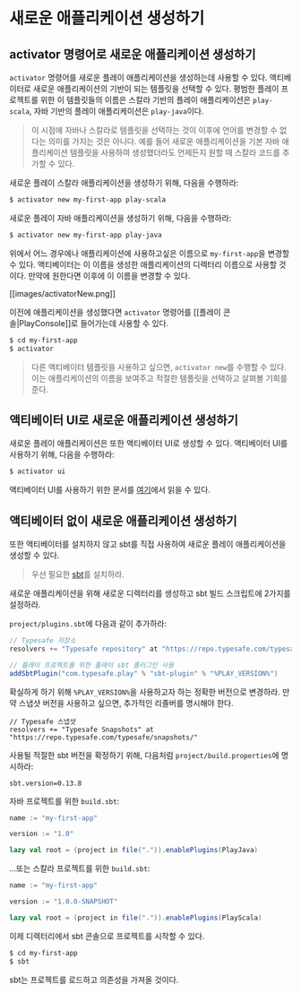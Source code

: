 <!--- Copyright (C) 2009-2015 Typesafe Inc. <http://www.typesafe.com> -->
# 새로운 애플리케이션 생성하기

## activator 명령어로 새로운 애플리케이션 생성하기

`activator` 명령어를 새로운 플레이 애플리케이션을 생성하는데 사용할 수 있다. 액티베이터로 새로운 애플리케이션의 기반이 되는 템플릿을 선택할 수 있다. 평범한 플레이 프로젝트를 위한 이 템플릿들의 이름은 스칼라 기반의 플레이 애플리케이션은 `play-scala`, 자바 기반의 플레이 애플리케이션은 `play-java`이다.

> 이 시점에 자바나 스칼라로 템플릿을 선택하는 것이 이후에 언어를 변경할 수 없다는 의미를 가지는 것은 아니다. 예를 들어 새로운 애플리케이션을 기본 자바 애플리케이션 템플릿을 사용하여 생성했더라도 언제든지 원할 때 스칼라 코드를 추가할 수 있다.

새로운 플레이 스칼라 애플리케이션을 생성하기 위해, 다음을 수행하라:

```bash
$ activator new my-first-app play-scala
```

새로운 플레이 자바 애플리케이션을 생성하기 위해, 다음을 수행하라:

```bash
$ activator new my-first-app play-java
```

위에서 어느 경우에나 애플리케이션에 사용하고싶은 이름으로 `my-first-app`을 변경할 수 있다. 액티베이터는 이 이름을 생성한 애플리케이션의 디렉터리 이름으로 사용할 것이다. 만약에 원한다면 이후에 이 이름을 변경할 수 있다.

[[images/activatorNew.png]]


이전에 애플리케이션을 생성했다면 `activator` 명령어를 [[플레이 콘솔|PlayConsole]]로 들어가는데 사용할 수 있다.

```bash
$ cd my-first-app
$ activator
```

> 다른 액티베이터 템플릿을 사용하고 싶으면, `activator new`를 수행할 수 있다. 이는 애플리케이션의 이름을 보여주고 적절한 템플릿을 선택하고 살펴볼 기회를 준다.

## 액티베이터 UI로 새로운 애플리케이션 생성하기

새로운 플레이 애플리케이션은 또한 액티베이터 UI로 생성할 수 있다. 액티베이터 UI를 사용하기 위해, 다음을 수행하라:

```bash
$ activator ui
```

액티베이터 UI를 사용하기 위한 문서를 [여기](https://typesafe.com/activator/docs)에서 읽을 수 있다.

## 액티베이터 없이 새로운 애플리케이션 생성하기

또한 액티베이터를 설치하지 않고 sbt를 직접 사용하여 새로운 플레이 애플리케이션을 생성할 수 있다.

> 우선 필요한 [sbt](http://www.scala-sbt.org/)를 설치하라.

새로운 애플리케이션을 위해 새로운 디렉터리를 생성하고 sbt 빌드 스크립트에 2가지를 설정하라.

`project/plugins.sbt`에 다음과 같이 추가하라:

```scala
// Typesafe 저장소
resolvers += "Typesafe repository" at "https://repo.typesafe.com/typesafe/releases/"

// 플레이 프로젝트를 위한 플레이 sbt 플러그인 사용
addSbtPlugin("com.typesafe.play" % "sbt-plugin" % "%PLAY_VERSION%")
```

확실하게 하기 위해 `%PLAY_VERSION%`을 사용하고자 하는 정확한 버전으로 변경하라. 만약 스냅샷 버전을 사용하고 싶으면, 추가적인 리졸버를 명시해야 한다.
```
// Typesafe 스냅샷
resolvers += "Typesafe Snapshots" at "https://repo.typesafe.com/typesafe/snapshots/"
```

사용될 적절한 sbt 버전을 확정하기 위해, 다음처럼 `project/build.properties`에 명시하라:

```
sbt.version=0.13.8
```

자바 프로젝트를 위한 `build.sbt`:

```scala
name := "my-first-app"

version := "1.0"

lazy val root = (project in file(".")).enablePlugins(PlayJava)
```

...또는 스칼라 프로젝트를 위한 `build.sbt`:

```scala
name := "my-first-app"

version := "1.0.0-SNAPSHOT"

lazy val root = (project in file(".")).enablePlugins(PlayScala)
```

이제 디렉터리에서 sbt 콘솔으로 프로젝트를 시작할 수 있다.

```bash
$ cd my-first-app
$ sbt
```

sbt는 프로젝트를 로드하고 의존성을 가져올 것이다.
